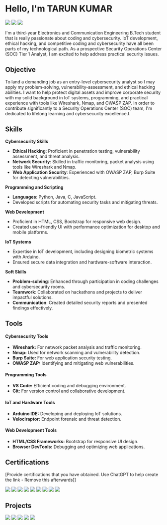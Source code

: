 # Hello, I'm TARUN KUMAR
<a href="https://www.linkedin.com/in/tarun-kumar-pathak/"><img src="https://img.shields.io/badge/-LinkedIn-0072b1?&style=for-the-badge&logo=linkedin&logoColor=white" /></a>
<a href="https://tryhackme.com/r/p/tarunkumar910"><img src="https://img.shields.io/badge/-TryHackMe-212C42?&style=for-the-badge&logo=TryHackMe&logoColor=white" /></a>
<a href="https://leetcode.com/u/tarunkumar910/"><img src="https://img.shields.io/badge/-LeetCode-FFA116?&style=for-the-badge&logo=LeetCode&logoColor=white" /></a>




I'm a third-year Electronics and Communication Engineering B.Tech student that is really passionate about coding and cybersecurity. IoT development, ethical hacking, and competitive coding and cybersecurity have all been parts of my technological path. As a prospective Security Operations Center (SOC) Tier 1 Analyst, I am excited to help address practical security issues.



## Objective

To land a demanding job as an entry-level cybersecurity analyst so I may apply my problem-solving, vulnerability-assessment, and ethical hacking abilities. I want to help protect digital assets and improve corporate security with my solid background in IoT systems, programming, and practical experience with tools like Wireshark, Nmap, and OWASP ZAP. In order to contribute significantly to a Security Operations Center (SOC) team, I'm dedicated to lifelong learning and cybersecurity excellence.t.

## Skills

**Cybersecurity Skills**

* **Ethical Hacking**: Proficient in penetration testing, vulnerability assessment, and threat analysis.
* **Network Security**: Skilled in traffic monitoring, packet analysis using tools like Wireshark and Nmap.
* **Web Application Security**: Experienced with OWASP ZAP, Burp Suite for detecting vulnerabilities.

  
**Programming and Scripting**

* **Languages**: Python, Java, C, JavaScript.
* Developed scripts for automating security tasks and mitigating threats.


**Web Development**

* Proficient in HTML, CSS, Bootstrap for responsive web design.
* Created user-friendly UI with performance optimization for desktop and mobile platforms.
  
**IoT Systems**

* Expertise in IoT development, including designing biometric systems with Arduino.
* Ensured secure data integration and hardware-software interaction.

**Soft Skills**
* **Problem-solving**: Enhanced through participation in coding challenges and cybersecurity rooms.
* **Teamwork**: Collaborated on hackathons and projects to deliver impactful solutions.
* **Communication**: Created detailed security reports and presented findings effectively.
## Tools

#### **Cybersecurity Tools**
- **Wireshark:** For network packet analysis and traffic monitoring.  
- **Nmap:** Used for network scanning and vulnerability detection.  
- **Burp Suite:** For web application security testing.  
- **OWASP ZAP:** Identifying and mitigating web vulnerabilities.  

#### **Programming Tools**
- **VS Code:** Efficient coding and debugging environment.  
- **Git:** For version control and collaborative development.

#### **IoT and Hardware Tools**
- **Arduino IDE:** Developing and deploying IoT solutions.  
- **Velociraptor:** Endpoint forensic and threat detection.

#### **Web Development Tools**
- **HTML/CSS Frameworks:** Bootstrap for responsive UI design.  
- **Browser DevTools:** Debugging and optimizing web applications.
  
  


## Certifications
[Provide certifications that you have obtained. Use ChatGPT to help create the link - Remove this afterwards]]
<div>
<a href="https://cit2.internshipstudio.com/certificates/validate_certificate.php?verify=ISETHT103046"><img src="https://img.shields.io/badge/-Cyber_Security-FF0000?&style=for-the-badge&logo=CyberSecurity&logoColor=white" /></a>
<a href="https://cit2.internshipstudio.com/certificates/validate_certificate.php?verify=ISETHI103046"><img src="https://img.shields.io/badge/-Internship-007ACC?&style=for-the-badge&logo=InternshipStudio&logoColor=white" /></a>
<a href="https://www.coursera.org/account/accomplishments/verify/36AJC7S2JA57"><img src="https://img.shields.io/badge/-Risk_Management-4D4D4D?&style=for-the-badge&logo=Google&logoColor=white" /></a>
<a href="https://www.coursera.org/account/accomplishments/verify/1JZ3FD5ZOVBA"><img src="https://img.shields.io/badge/-Linux_&_SQL-4D4D4D?&style=for-the-badge&logo=Google&logoColor=white" /></a>
<a href="https://www.coursera.org/account/accomplishments/verify/B506671WRWX4"><img src="https://img.shields.io/badge/-Foundations_of_Cybersecurity-2C2F33?&style=for-the-badge&logo=Google&logoColor=white" /></a>
<a href="https://tryhackme-certificates.s3-eu-west-1.amazonaws.com/THM-SE9TRGWNI4.pdf"><img src="https://img.shields.io/badge/-Web_Fundamentals-006400?&style=for-the-badge&logo=TryHackMe&logoColor=white" /></a>
<a href="https://tryhackme-certificates.s3-eu-west-1.amazonaws.com/THM-C2G2ZXOENZ.png"><img src="https://img.shields.io/badge/-Pre_Security_by_TryHackMe-212C42?&style=for-the-badge&logo=TryHackMe&logoColor=white" /></a>
<a href="https://www.udemy.com/certificate/UC-17a06d36-a8ca-415b-831e-e77a586a0b33/"><img src="https://img.shields.io/badge/-Python-000080?&style=for-the-badge&logo=Udemy&logoColor=white" /></a>
<a href="https://www.udemy.com/certificate/UC-53aacb89-3dfd-4d80-bed1-3db59eda547b/"><img src="https://img.shields.io/badge/-Web_Development-000080?&style=for-the-badge&logo=Udemy&logoColor=white" /></a>


</div>

## Projects
<a href="https://tarunkumar910.github.io/Assignment/"><img src="https://img.shields.io/badge/-Assignment-181717?&style=for-the-badge&logo=GitHub&logoColor=white" /></a>
<a href="https://tarunkumar910.github.io/cv/"><img src="https://img.shields.io/badge/-CV-181717?&style=for-the-badge&logo=GitHub&logoColor=white" /></a>
<a href="https://tarunkumar910.github.io/tin-dog-project/"><img src="https://img.shields.io/badge/-Tin_Dog_Project-F2994A?&style=for-the-badge&logo=GitHub&logoColor=white" /></a>
<a href="https://tarunkumar910.github.io/personal/"><img src="https://img.shields.io/badge/-Personal-8E44AD?&style=for-the-badge&logo=GitHub&logoColor=white" /></a>
<a href="https://github.com/tarunkumar910/password_strength_checker.git"><img src="https://img.shields.io/badge/-Password_Strength_Checker-8E44AD?&style=for-the-badge&logo=GitHub&logoColor=white" /></a>

 
